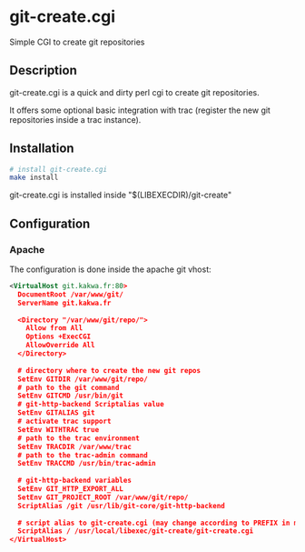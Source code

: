 # git-create.cgi #
Simple CGI to create git repositories

## Description ##

git-create.cgi is a quick and dirty perl cgi to create git repositories.

It offers some optional basic integration with trac (register the new git repositories inside 
a trac instance).

## Installation ##

```bash
# install git-create.cgi
make install
```

git-create.cgi is installed inside "$(LIBEXECDIR)/git-create"

## Configuration ##

### Apache ###

The configuration is done inside the apache git vhost:

```xml
<VirtualHost git.kakwa.fr:80>
  DocumentRoot /var/www/git/
  ServerName git.kakwa.fr
  
  <Directory "/var/www/git/repo/">
    Allow from All
    Options +ExecCGI
    AllowOverride All
  </Directory>
  
  # directory where to create the new git repos
  SetEnv GITDIR /var/www/git/repo/
  # path to the git command
  SetEnv GITCMD /usr/bin/git
  # git-http-backend Scriptalias value 
  SetEnv GITALIAS git
  # activate trac support
  SetEnv WITHTRAC true
  # path to the trac environment
  SetEnv TRACDIR /var/www/trac
  # path to the trac-admin command
  SetEnv TRACCMD /usr/bin/trac-admin
  
  # git-http-backend variables
  SetEnv GIT_HTTP_EXPORT_ALL
  SetEnv GIT_PROJECT_ROOT /var/www/git/repo/
  ScriptAlias /git /usr/lib/git-core/git-http-backend
  
  # script alias to git-create.cgi (may change according to PREFIX in make call
  ScriptAlias / /usr/local/libexec/git-create/git-create.cgi
</VirtualHost>
```
